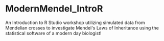 # ModernMendel_IntroR
An Introduction to R Studio workshop utilizing simulated data from Mendelian crosses to investigate Mendel's Laws of Inheritance using the statistical software of a modern day biologist!
